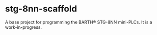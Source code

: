 # stg-8nn-scaffold
A base project for programming the BARTH® STG-8NN mini-PLCs. It is a work-in-progress.
